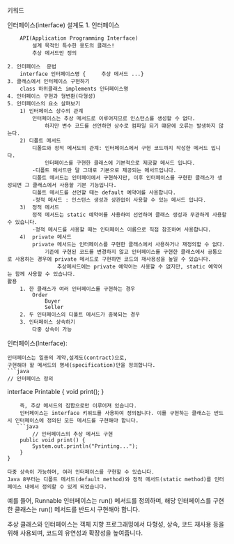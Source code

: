 키워드

인터페이스(interface) 설계도 
	1. 인터페이스

		API(Application Programming Interface)
			설계 목적인 특수한 용도의 클래스!
			추상 메서드만 정의

	2. 인터페이스  문법
		interface 인터페이스명 {     추상 메서드 ...}
	3. 클래스에서 인터페이스 구현하기
		class 하위클래스 implements 인터페이스명
	4. 인터페이스 구현과 형변환(다형성)
	5. 인터페이스의 요소 살펴보기
		1) 인터페이스 상수의 관계
			인터페이스는 추상 메서드로 이루어지므로 인스턴스를 생성할 수 없다.
				하지만 변수 코드를 선언하면 상수로 컴파일 되기 떄문에 오류는 발생하지 않는다.
		2) 디폴트 메서드
			디폴트와 정적 메서도의 관계: 인터페이스에서 구현 코드까지 작성한 메서드 입니다.
				인터페이스를 구현한 클래스에 기본적으로 제공할 메서드 입니다.
			-디폴트 메서드란 말 그대로 기본으로 제공되는 메서드입니다.
			디폴트 메서드는 인터페이에서 구현하지만, 이후 인터페이스를 구현한 클래스가 생성되면 그 클래스에서 사용할 기본 기능입니다.
			디폴트 메서드를 선언할 때는 default 예약어를 사용합니다.
			-정적 메서드 : 인스턴스 생성과 상관없이 사용할 수 있는 메서드 입니다.
		3)  정적 메서드
			정적 메서드는 static 예약어를 사용하여 선언하며 클래스 생성과 무관하게 사용할 수 있습니다.
			-정적 메서드를 사용할 때는 인터페이스 이름으로 직접 참조하여 사용합니다.
		4)  private 메서드
			private 메서드는 인터페이스를 구현한 클래스에서 사용하거나 재정의할 수 없다.
				기존에 구현된 코드를 변경하지 않고 인터페이스를 구현한 클래스에서 공통으로 사용하는 경우에 private 메서드로 구현하면 코드의 재사용성을 높일 수 있습니다.
					추상메서드에는 private 예약어는 사용할 수 없지만, static 예약어는 함께 사용할 수 있습니다.
	활용
		1. 한 클래스가 여러 인터페이스를 구현하는 경우
			Order
				Buyer
				Seller
		2. 두 인터페이스의 디폴트 메서드가 중복되는 경우
		3. 인터페이스 상속하기
			다중 상속이 가능




인터페이스(Interface):

    인터페이스는 일종의 계약,설계도(contract)으로, 
    구현해야 할 메서드의 명세(specification)만을 정의합니다. 
    ```java
    // 인터페이스 정의
interface Printable {
    void print();
}
```
    즉, 추상 메서드의 집합으로만 이루어져 있습니다.
    인터페이스는 interface 키워드를 사용하여 정의됩니다. 이를 구현하는 클래스는 반드시 인터페이스에 정의된 모든 메서드를 구현해야 합니다.
   ```java
        // 인터페이스의 추상 메서드 구현
    public void print() {
        System.out.println("Printing...");
    }
}
```
    다중 상속이 가능하며, 여러 인터페이스를 구현할 수 있습니다.
    Java 8부터는 디폴트 메서드(default method)와 정적 메서드(static method)를 인터페이스 내에서 정의할 수 있게 되었습니다.

예를 들어, Runnable 인터페이스는 run() 메서드를 정의하며, 해당 인터페이스를 구현한 클래스는 run() 메서드를 반드시 구현해야 합니다.

추상 클래스와 인터페이스는 객체 지향 프로그래밍에서 다형성, 상속, 코드 재사용 등을 위해 사용되며, 코드의 유연성과 확장성을 높여줍니다.



